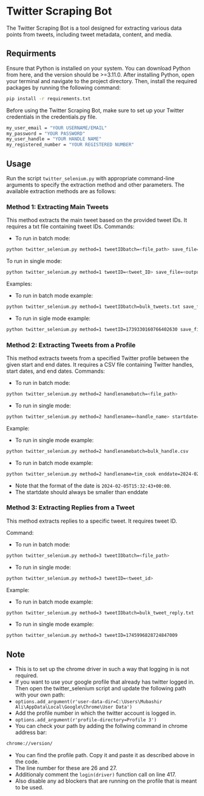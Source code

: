 # Twitter Scraping Bot
The Twitter Scraping Bot is a tool designed for extracting various data points from tweets, including tweet metadata, content, and media.

## Requirments
Ensure that Python is installed on your system. You can download Python from here, and the version should be >=3.11.0.
After installing Python, open your terminal and navigate to the project directory. Then, install the required packages by running the following command:
```bash
pip install -r requirements.txt
```

Before using the Twitter Scraping Bot, make sure to set up your Twitter credentials in the credentials.py file.
```bash
my_user_email = "YOUR USERNAME/EMAIL"
my_password = "YOUR PASSWORD"
my_user_handle = "YOUR HANDLE NAME"
my_registered_number = "YOUR REGISTERED NUMBER"
```

## Usage
Run the script `twitter_selenium.py` with appropriate command-line arguments to specify the extraction method and other parameters. The available extraction methods are as follows:

### Method 1: Extracting Main Tweets
This method extracts the main tweet based on the provided tweet IDs. It requires a txt file containing tweet IDs.
Commands:
- To run in batch mode:
```bash
python twitter_selenium.py method=1 tweetIDbatch=<file_path> save_file=<output_file.csv>
```
To run in single mode:
```bash
python twitter_selenium.py method=1 tweetID=<tweet_ID> save_file=<output_file.csv>
```
Examples:
- To run in batch mode example:
```bash
python twitter_selenium.py method=1 tweetIDbatch=bulk_tweets.txt save_file=tweets_method_1_batch.csv
```
- To run in sigle mode example:

```bash
python twitter_selenium.py method=1 tweetID=1739330160766402630 save_file=tweets_methods_1_single.csv
```
### Method 2: Extracting Tweets from a Profile
This method extracts tweets from a specified Twitter profile between the given start and end dates. It requires a CSV file containing Twitter handles, start dates, and end dates.
Commands:
- To run in batch mode:
```bash
python twitter_selenium.py method=2 handlenamebatch=<file_path>
```
- To run in single mode:
```bash
python twitter_selenium.py method=2 handlename=<handle_name> startdate=<start_date> enddate=<end_date>

```
Example:
- To run in single mode example:
```bash
python twitter_selenium.py method=2 handlenamebatch=bulk_handle.csv
```
- To run in batch mode example:
```bash
python twitter_selenium.py method=2 handlename=tim_cook enddate=2024-02-05T15:32:43+00:00 startdate=2024-01-01T15:32:43+00:00
```
- Note that the format of the date is `2024-02-05T15:32:43+00:00`. 
- The startdate should always be smaller than enddate

### Method 3: Extracting Replies from a Tweet
This method extracts replies to a specific tweet. It requires tweet ID.

Command:
- To run in batch mode:
```bash
python twitter_selenium.py method=3 tweetIDbatch=<file_path>
```
- To run in single mode:
```bash
python twitter_selenium.py method=3 tweetID=<tweet_id>
```
Example:
- To run in batch mode example:
```bash
python twitter_selenium.py method=3 tweetIDbatch=bulk_tweet_reply.txt
```
- To run in single mode example:
```bash
python twitter_selenium.py method=3 tweetID=1745996828724847009
```


## Note
- This is to set up the chrome driver in such a way that logging in is not required.
- If you want to use your google profile that already has twitter logged in. Then open the twitter_selenium script and update the following path with your own path:
- `options.add_argument(r'user-data-dir=C:\Users\Mubashir Ali\AppData\Local\Google\Chrome\User Data')`
- Add the profile number in which the twitter account is logged in.
- `options.add_argument(r'profile-directory=Profile 3')`
- You can check your path by adding the follwing command in chrome address bar:
```bash
chrome://version/
```
- You can find the profile path. Copy it and paste it as described above in the code.
- The line number for these are 26 and 27.
- Additionaly comment the `login(driver)` function call on line 417.
- Also disable any ad blockers that are running on the profile that is meant to be used.